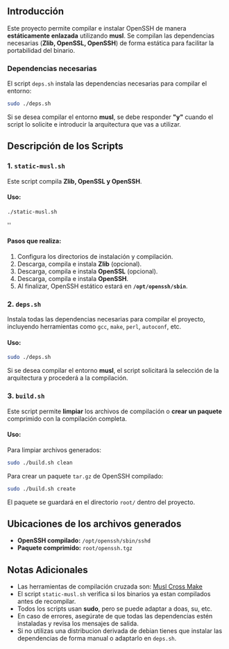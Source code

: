 ## Introducción
Este proyecto permite compilar e instalar OpenSSH de manera **estáticamente enlazada** utilizando **musl**. 
Se compilan las dependencias necesarias (**Zlib, OpenSSL, OpenSSH**) de forma estática para facilitar la 
portabilidad del binario.

### Dependencias necesarias
El script `deps.sh` instala las dependencias necesarias para compilar el entorno:
```sh
sudo ./deps.sh
```
Si se desea compilar el entorno **musl**, se debe responder **"y"** cuando el script lo solicite e introducir 
la arquitectura que vas a utilizar.

## Descripción de los Scripts

### 1. `static-musl.sh`
Este script compila **Zlib, OpenSSL y OpenSSH**.

#### **Uso:**
```sh
./static-musl.sh
```
''
#### **Pasos que realiza:**
1. Configura los directorios de instalación y compilación.
2. Descarga, compila e instala **Zlib** (opcional).
3. Descarga, compila e instala **OpenSSL** (opcional).  
4. Descarga, compila e instala **OpenSSH**.
5. Al finalizar, OpenSSH estático estará en **`/opt/openssh/sbin`**.


### 2. `deps.sh`
Instala todas las dependencias necesarias para compilar el proyecto, incluyendo herramientas como `gcc`, `make`, `perl`, `autoconf`, etc.

#### **Uso:**
```sh
sudo ./deps.sh
```

Si se desea compilar el entorno **musl**, el script solicitará la selección de la arquitectura y procederá a la compilación.


### 3. `build.sh`
Este script permite **limpiar** los archivos de compilación o **crear un paquete** comprimido con la compilación completa.

#### **Uso:**
Para limpiar archivos generados:
```sh
sudo ./build.sh clean
```

Para crear un paquete `tar.gz` de OpenSSH compilado:
```sh
sudo ./build.sh create
```
El paquete se guardará en el directorio `root/` dentro del proyecto.


## Ubicaciones de los archivos generados
- **OpenSSH compilado:** `/opt/openssh/sbin/sshd`
- **Paquete comprimido:** `root/openssh.tgz`

## Notas Adicionales
- Las herramientas de compilación cruzada son: [Musl Cross Make](https://github.com/richfelker/musl-cross-make)
- El script `static-musl.sh` verifica si los binarios ya estan compilados antes de recompilar.
- Todos los scripts usan **sudo**, pero se puede adaptar a doas, su, etc.
- En caso de errores, asegúrate de que todas las dependencias estén instaladas y revisa los mensajes de salida.
- Si no utilizas una distribucion derivada de debian tienes que instalar las dependencias de forma manual o adaptarlo en `deps.sh`.
